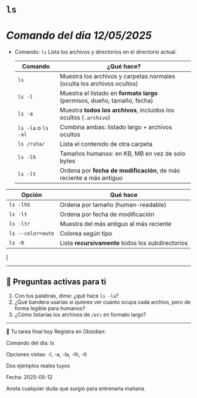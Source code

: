 # `ls`

# _Comando del dia 12/05/2025_

- Comando: `ls`
  Lista los archivos y directorios en el directorio actual.

  | Comando             | ¿Qué hace?                                                               |
  | ------------------- | ------------------------------------------------------------------------ |
  | `ls`                | Muestra los archivos y carpetas normales (oculta los archivos ocultos)   |
  | `ls -l`             | Muestra el listado en **formato largo** (permisos, dueño, tamaño, fecha) |
  | `ls -a`             | Muestra **todos los archivos**, incluidos los ocultos (`.archivo`)       |
  | `ls -la` o `ls -al` | Combina ambas: listado largo + archivos ocultos                          |
  | `ls /ruta/`         | Lista el contenido de otra carpeta                                       |
  | `ls -lh`            | Tamaños humanos: en KB, MB en vez de solo bytes                          |
  | `ls -lt`            | Ordena por **fecha de modificación**, de más reciente a más antiguo      |

| Opción            | Qué hace                                          |
| ----------------- | ------------------------------------------------- |
| `ls -lhS`         | Ordena por tamaño (human-readable)                |
| `ls -lt`          | Ordena por fecha de modificación                  |
| `ls -ltr`         | Muestra del más antiguo al más reciente           |
| `ls --color=auto` | Colorea según tipo                                |
| `ls -R`           | Lista **recursivamente** todos los subdirectorios |

|

---

## 🧠 **Preguntas activas para ti**

1. Con tus palabras, dime: ¿qué hace `ls -la`?
2. ¿Qué bandera usarías si quieres ver cuánto ocupa cada archivo, pero de forma legible para humanos?
3. ¿Cómo listarías los archivos de `/etc` en formato largo?

---

📜 Tu tarea final hoy
Registra en Obsidian:

Comando del día: ls

Opciones vistas: -l, -a, -la, -lh, -lt

Dos ejemplos reales tuyos

Fecha: 2025-05-12

Anota cualquier duda que surgió para entrenarla mañana.

